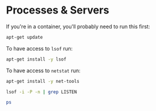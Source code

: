 # Processes & Servers

If you're in a container, you'll probably need to run this first:

```bash
apt-get update
```

To have access to `lsof` run:

```bash
apt-get install -y lsof
```

To have access to `netstat` run:

```bash
apt-get install -y net-tools
```

```bash
lsof -i -P -n | grep LISTEN
```

```bash
ps
```
